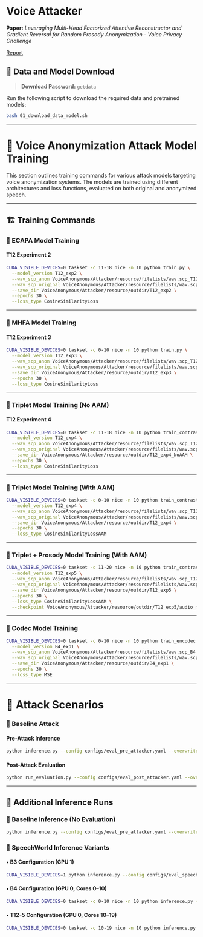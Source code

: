 # Voice Attacker

**Paper:** *Leveraging Multi-Head Factorized Attentive Reconstructor and Gradient Reversal for Random Prosody Anonymization - Voice Privacy Challenge*

[Report](https://v-nhandt21.github.io/portfolio/voiceprivacy/)

## 🔐 Data and Model Download

> **Download Password:** `getdata`

Run the following script to download the required data and pretrained models:

```bash
bash 01_download_data_model.sh
```

---

# 🎯 Voice Anonymization Attack Model Training

This section outlines training commands for various attack models targeting voice anonymization systems. The models are trained using different architectures and loss functions, evaluated on both original and anonymized speech.

---

## 🏗️ Training Commands

### 🔹 ECAPA Model Training

#### T12 Experiment 2

```bash
CUDA_VISIBLE_DEVICES=0 taskset -c 11-18 nice -n 10 python train.py \
  --model_version T12_exp2 \
  --wav_scp_anon VoiceAnonymous/Attacker/resource/filelists/wav.scp_T12 \
  --wav_scp_original VoiceAnonymous/Attacker/resource/filelists/wav.scp_original \
  --save_dir VoiceAnonymous/Attacker/resource/outdir/T12_exp2 \
  --epochs 30 \
  --loss_type CosineSimilarityLoss
```

---

### 🔹 MHFA Model Training

#### T12 Experiment 3

```bash
CUDA_VISIBLE_DEVICES=0 taskset -c 0-10 nice -n 10 python train.py \
  --model_version T12_exp3 \
  --wav_scp_anon VoiceAnonymous/Attacker/resource/filelists/wav.scp_T12 \
  --wav_scp_original VoiceAnonymous/Attacker/resource/filelists/wav.scp_original \
  --save_dir VoiceAnonymous/Attacker/resource/outdir/T12_exp3 \
  --epochs 30 \
  --loss_type CosineSimilarityLoss
```

---

### 🔹 Triplet Model Training (No AAM)

#### T12 Experiment 4

```bash
CUDA_VISIBLE_DEVICES=0 taskset -c 11-18 nice -n 10 python train_contrastive.py \
  --model_version T12_exp4 \
  --wav_scp_anon VoiceAnonymous/Attacker/resource/filelists/wav.scp_T12 \
  --wav_scp_original VoiceAnonymous/Attacker/resource/filelists/wav.scp_original \
  --save_dir VoiceAnonymous/Attacker/resource/outdir/T12_exp4_NoAAM \
  --epochs 30 \
  --loss_type CosineSimilarityLoss
```

---

### 🔹 Triplet Model Training (With AAM)

```bash
CUDA_VISIBLE_DEVICES=0 taskset -c 0-10 nice -n 10 python train_contrastive.py \
  --model_version T12_exp4 \
  --wav_scp_anon VoiceAnonymous/Attacker/resource/filelists/wav.scp_T12 \
  --wav_scp_original VoiceAnonymous/Attacker/resource/filelists/wav.scp_original \
  --save_dir VoiceAnonymous/Attacker/resource/outdir/T12_exp4 \
  --epochs 30 \
  --loss_type CosineSimilarityLossAAM
```

---

### 🔹 Triplet + Prosody Model Training (With AAM)

```bash
CUDA_VISIBLE_DEVICES=0 taskset -c 11-20 nice -n 10 python train_contrastive_prosody.py \
  --model_version T12_exp5 \
  --wav_scp_anon VoiceAnonymous/Attacker/resource/filelists/wav.scp_T12 \
  --wav_scp_original VoiceAnonymous/Attacker/resource/filelists/wav.scp_original \
  --save_dir VoiceAnonymous/Attacker/resource/outdir/T12_exp5 \
  --epochs 30 \
  --loss_type CosineSimilarityLossAAM \
  --checkpoint VoiceAnonymous/Attacker/resource/outdir/T12_exp5/audio_model_2.pth
```

---

### 🔹 Codec Model Training

```bash
CUDA_VISIBLE_DEVICES=0 taskset -c 0-10 nice -n 10 python train_encodec.py \
  --model_version B4_exp1 \
  --wav_scp_anon VoiceAnonymous/Attacker/resource/filelists/wav.scp_B4 \
  --wav_scp_original VoiceAnonymous/Attacker/resource/filelists/wav.scp_original \
  --save_dir VoiceAnonymous/Attacker/resource/outdir/B4_exp1 \
  --epochs 30 \
  --loss_type MSE
```

---

# 🚀 Attack Scenarios

### 🔹 Baseline Attack

#### Pre-Attack Inference

```bash
python inference.py --config configs/eval_pre_attacker.yaml --overwrite "{\"anon_data_suffix\": \"_B3\"}" --force_compute True
```

#### Post-Attack Evaluation

```bash
python run_evaluation.py --config configs/eval_post_attacker.yaml --overwrite "{\"anon_data_suffix\": \"_B3\"}" --force_compute True
```

---

## 🧪 Additional Inference Runs

### 🔸 Baseline Inference (No Evaluation)

```bash
python inference.py --config configs/eval_pre_attacker.yaml --overwrite "{\"anon_data_suffix\": \"_B3\"}"
```

### 🔸 SpeechWorld Inference Variants

#### ▪️ B3 Configuration (GPU 1)

```bash
CUDA_VISIBLE_DEVICES=1 python inference.py --config configs/eval_speechworld_B3.yaml --overwrite "{\"anon_data_suffix\": \"_B3\"}" --force_compute True
```

#### ▪️ B4 Configuration (GPU 0, Cores 0–10)

```bash
CUDA_VISIBLE_DEVICES=0 taskset -c 0-10 nice -n 10 python inference.py --config configs/eval_speechworld_B4.yaml --overwrite "{\"anon_data_suffix\": \"_B4\"}" --force_compute True
```

#### ▪️ T12-5 Configuration (GPU 0, Cores 10–19)

```bash
CUDA_VISIBLE_DEVICES=0 taskset -c 10-19 nice -n 10 python inference.py --config configs/eval_speechworld_T12-5.yaml --overwrite "{\"anon_data_suffix\": \"_T12-5\"}" --force_compute True
```

